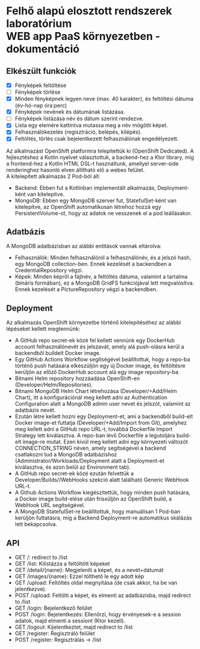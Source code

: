 # Felhő alapú elosztott rendszerek laboratórium<br>WEB app PaaS környezetben - dokumentáció

## Elkészült funkciók
- [x] Fényképek feltöltése
- [ ] Fényképek törlése
- [x] Minden fényképnek legyen neve (max. 40 karakter), és feltöltési dátuma (év-hó-nap óra:perc)
- [x] Fényképek nevének és dátumának listázása.
- [ ] Fényképek listázása név és dátum szerint rendezve.
- [x] Lista egy elemére kattintva mutassa meg a név mögötti képet.
- [x] Felhasználókezelés (regisztráció, belépés, kilépés).
- [x] Feltöltés, törlés csak bejelentkezett felhasználónak engedélyezett.

Az alkalmazást OpenShift platformra telepítettük ki (OpenShift Dedicated). A fejlesztéshez a Kotlin nyelvet választottuk, a backend-hez a Ktor library, míg a frontend-hez a Kotlin HTML DSL-t használtunk, amellyel server-side renderinghez hasonló elven állítható elő a webes felület.<br>
A kitelepített alkalmazás 2 Pod-ból áll:
- Backend: Ebben fut a Kotlinban implementált alkalmazás, Deployment-ként van kitelepítve.
- MongoDB: Ebben egy MongoDB szerver fut, StatefulSet-ként van kitelepítve, az OpenShift automatikusan létrehoz hozzá egy PersistentVolume-ot, hogy az adatok ne vesszenek el a pod leállásakor.

## Adatbázis

A MongoDB adatbázisban az alábbi entitások vannak eltárolva:
- Felhasználók: Minden felhasználóról a felhasználónév, és a jelszó hash, egy MongoDB collection-ben. Ennek kezelését a backendben a CredentialRepository végzi.
- Képek: Minden képről a fájlnév, a feltöltés dátuma, valamint a tartalma (bináris formában), ez a MongoDB GridFS funkciójával lett megvalósítva. Ennek kezelését a PictureRepository végzi a backendben.

## Deployment

Az alkalmazás OpenShift környezetbe történő kitelepítéséhez az alábbi lépéseket kellett megtennünk:
- A GitHub repo secret-ek közé fel kellett vennünk egy DockerHub account felhasználónevét és jelszavát, amely alá push-olásra kerül a backendből buildelt Docker image.
- Egy GitHub Actions Workflow segítségével beállítottuk, hogy a repo-ba történő push hatására elkészüljön egy új Docker image, és feltöltésre kerüljön az előző DockerHub account alá egy image repository-ba.
- Bitnami Helm repository hozzáadása OpenShift-en (Developer/Helm/Repositories).
- Bitnami MongoDB Helm Chart létrehozása (Developer/+Add/Helm Chart), itt a konfigurációnál meg kellett adni az Authentication Configuration alatt a MongoDB admin user nevet és jelszót, valamint az adatbázis nevét.
- Ezután létre kellett hozni egy Deployment-et, ami a backendből build-elt Docker image-et futtatja (Developer/+Add/Import from Git), amelyhez meg kellett adni a GitHub repo URL-t, továbbá Dockerfile Import Strategy lett kiválasztva. A repo-ban lévő Dockerfile a legutoljára build-elt image-re mutat. Ezen kívül meg kellett adni egy környezeti változót CONNECTION_STRING néven, amely segítségével a backend csatlakozni tud a MongoDB adatbázishoz (Administrator/Workloads/Deployment alatt a Deployment-et kiválasztva, és azon belül az Environment tab).
- A GitHub repo secret-ek közé ezután felvettük a Developer/Builds/<build neve>/WebHooks szekció alatt található Generic WebHook URL-t.
- A Github Actions Workflow kiegészítettük, hogy minden push hatására, a Docker image build-elése után frissüljön az OpenShift build, a WebHook URL segítségével.
- A MongoDB StatefulSet-re beállítottuk, hogy manuálisan 1 Pod-ban kerüljön futtatásra, míg a Backend Deployment-re automatikus skálázás lett bekapcsolva.

## API
- GET /: redirect to /list
- GET /list: Kilistázza a feltöltött képeket
- GET /detail/{name}: Megjeleníti a képet, és a nevét+dátumát
- GET /images/{name}: Ezzel tölthető le egy adott kép
- GET /upload: Feltöltés oldal megnyitása (de csak akkor, ha be van jelentkezve).
- POST /upload: Feltölti a képet, és elmenti az adatbázisba, majd redirect to /list
- GET /login: Bejelentkező felület
- POST /login: Bejelentkezés: Ellenőrzi, hogy érvényesek-e a session adatok, majd elmenti a sessiont (Ktor kezeli).
- GET /logout: Kijelentkeztet, majd redirect to /list
- GET /register: Regisztráló felület
- POST /register: Regisztrálás -> /list

